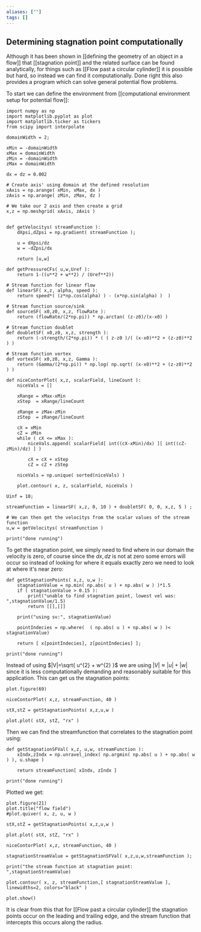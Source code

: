 ```yaml
---
aliases: [""]
tags: []
---
```


## Determining stagnation point computationally

Although it has been shown in [[defining the geometry of an object in a flow]] that [[stagnation point]] and the related surface can be found analytically, for things such as [[Flow past a circular cylinder]] it is possible but hard, so instead we can find it computationally. Done right this also provides a program which can solve general potential flow problems.

To start we can define the environment from [[computational environment setup for potential flow]]:


```jupyter
import numpy as np
import matplotlib.pyplot as plot
import matplotlib.ticker as tickers
from scipy import interpolate

domainWidth = 2;

xMin = -domainWidth
xMax = domainWidth
zMin = -domainWidth
zMax = domainWidth

dx = dz = 0.002

# Create axis' using domain at the defined resolution
xAxis = np.arange( xMin, xMax, dx )
zAxis = np.arange( zMin, zMax, dz )

# We take our 2 axis and then create a grid
x,z = np.meshgrid( xAxis, zAxis )
 

def getVelocitys( streamFunction ):
	dXpsi,dZpsi = np.gradient( streamFunction );
	
	u = dXpsi/dz
	w = -dZpsi/dx
	
	return [u,w]

def getPressureCFs( u,w,Uref ):
	return 1-((u**2 + w**2) / (Uref**2))

# Stream function for linear flow
def linearSF( x,z, alpha, speed ):
    return speed*( (z*np.cos(alpha) ) - (x*np.sin(alpha) )  )

# Stream function source/sink
def sourceSF( x0,z0, x,z, flowRate ): 
    return (flowRate/(2*np.pi)) * np.arctan( (z-z0)/(x-x0) )

# Stream function doublet
def doubletSF( x0,z0, x,z, strength ): 
    return (-strength/(2*np.pi)) * ( ( z-z0 )/( (x-x0)**2 + (z-z0)**2 ) )

# Stream function vortex
def vortexSF( x0,z0, x,z, Gamma ): 
    return (Gamma/(2*np.pi)) * np.log( np.sqrt( (x-x0)**2 + (z-z0)**2 ) )
 
def niceContorPlot( x,z, scalarField, lineCount ):
	niceVals = []

	xRange = xMax-xMin
	xStep  = xRange/lineCount

	zRange = zMax-zMin
	zStep  = zRange/lineCount

	cX = xMin
	cZ = zMin
	while ( cX <= xMax ):
		niceVals.append( scalarField[ int((cX-xMin)/dx) ][ int((cZ-zMin)/dz) ] )

		cX = cX + xStep
		cZ = cZ + zStep

	niceVals = np.unique( sorted(niceVals) )

	plot.contour( x, z, scalarField, niceVals )

Uinf = 10;

streamFunction = linearSF( x,z, 0, 10 ) + doubletSF( 0, 0, x,z, 5 ) ;

# We can then get the velocitys from the scalar values of the stream function
u,w = getVelocitys( streamFunction )

print("done running")
```

To get the stagnation point, we simply need to find where in our domain the velocity is zero, of course since the $dx,dz$ is not at zero some errors will occur so instead of looking for where it equals exactly zero we need to look at where it's near zero:

```jupyter
def getStagnationPoints( x,z, u,w ): 
	stagnationValue = np.min( np.abs( u ) + np.abs( w ) )*1.5
	if ( stagnationValue > 0.15 ):
		print("unable to find stagnation point, lowest vel was: ",stagnationValue/1.5)
		return [[],[]]

	print("using sv:", stagnationValue)

	pointIndecies = np.where(  ( np.abs( u ) + np.abs( w ) )< stagnationValue) 

	return [ x[pointIndecies], z[pointIndecies] ];

print("done running")
```

Instead of using $|V|=\sqrt{ u^{2} + w^{2} }$ we are using $|V|\approx |u| + |w|$ since it is less computationally demanding and reasonably suitable for this application. This can get us the stagnation points:
```jupyter
plot.figure(69)

niceContorPlot( x,z, streamFunction, 40 )

stX,stZ = getStagnationPoints( x,z,u,w )

plot.plot( stX, stZ, "rx" )
```

Then we can find the streamfunction that correlates to the stagnation point using:
```jupyter
def getStagnationSFVal( x,z, u,w, streamFunction ):
	xIndx,zIndx = np.unravel_index( np.argmin( np.abs( u ) + np.abs( w ) ), u.shape ) 

	return streamFunction[ xIndx, zIndx ]

print("done running")
```

Plotted we get:
```jupyter
plot.figure(21)
plot.title("flow field")
#plot.quiver( x, z, u, w )

stX,stZ = getStagnationPoints( x,z,u,w )

plot.plot( stX, stZ, "rx" )

niceContorPlot( x,z, streamFunction, 40 )

stagnationStreamValue = getStagnationSFVal( x,z,u,w,streamFunction );

print("the stream function at stagnation point: ",stagnationStreamValue)

plot.contour( x, z, streamFunction,[ stagnationStreamValue ], linewidths=2, colors="black" )

plot.show()
```

It is clear from this that for [[Flow past a circular cylinder]] the stagnation points occur on the leading and trailing edge, and the stream function that intercepts this occurs along the radius.
